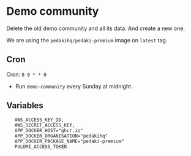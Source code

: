 # Demo community

Delete the old demo community and all its data.
And create a new one.

We are using the `pedakihq/pedaki-premium` image on `latest` tag.

## Cron

Cron: `0 0 * * 0`

- Run `demo-community` every Sunday at midnight.

## Variables

```env
   AWS_ACCESS_KEY_ID,
   AWS_SECRET_ACCESS_KEY,
   APP_DOCKER_HOST="ghcr.io"
   APP_DOCKER_ORGANISATION="pedakihq"
   APP_DOCKER_PACKAGE_NAME="pedaki-premium"
   PULUMI_ACCESS_TOKEN
```